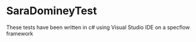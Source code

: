 # SaraDomineyTest

These tests have been written in c# using Visual Studio IDE on a specflow framework
